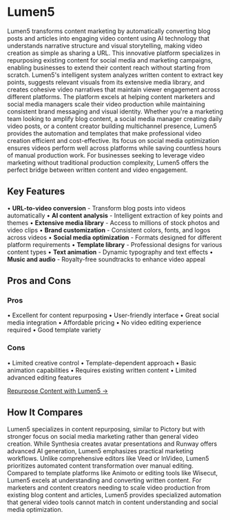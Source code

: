 # Lumen5

Lumen5 transforms content marketing by automatically converting blog posts and articles into engaging video content using AI technology that understands narrative structure and visual storytelling, making video creation as simple as sharing a URL. This innovative platform specializes in repurposing existing content for social media and marketing campaigns, enabling businesses to extend their content reach without starting from scratch. Lumen5's intelligent system analyzes written content to extract key points, suggests relevant visuals from its extensive media library, and creates cohesive video narratives that maintain viewer engagement across different platforms. The platform excels at helping content marketers and social media managers scale their video production while maintaining consistent brand messaging and visual identity. Whether you're a marketing team looking to amplify blog content, a social media manager creating daily video posts, or a content creator building multichannel presence, Lumen5 provides the automation and templates that make professional video creation efficient and cost-effective. Its focus on social media optimization ensures videos perform well across platforms while saving countless hours of manual production work. For businesses seeking to leverage video marketing without traditional production complexity, Lumen5 offers the perfect bridge between written content and video engagement.

## Key Features

• **URL-to-video conversion** - Transform blog posts into videos automatically
• **AI content analysis** - Intelligent extraction of key points and themes
• **Extensive media library** - Access to millions of stock photos and video clips
• **Brand customization** - Consistent colors, fonts, and logos across videos
• **Social media optimization** - Formats designed for different platform requirements
• **Template library** - Professional designs for various content types
• **Text animation** - Dynamic typography and text effects
• **Music and audio** - Royalty-free soundtracks to enhance video appeal

## Pros and Cons

### Pros
• Excellent for content repurposing
• User-friendly interface
• Great social media integration
• Affordable pricing
• No video editing experience required
• Good template variety

### Cons
• Limited creative control
• Template-dependent approach
• Basic animation capabilities
• Requires existing written content
• Limited advanced editing features

[Repurpose Content with Lumen5 →](https://www.lumen5.com)

## How It Compares

Lumen5 specializes in content repurposing, similar to Pictory but with stronger focus on social media marketing rather than general video creation. While Synthesia creates avatar presentations and Runway offers advanced AI generation, Lumen5 emphasizes practical marketing workflows. Unlike comprehensive editors like Veed or InVideo, Lumen5 prioritizes automated content transformation over manual editing. Compared to template platforms like Animoto or editing tools like Wisecut, Lumen5 excels at understanding and converting written content. For marketers and content creators needing to scale video production from existing blog content and articles, Lumen5 provides specialized automation that general video tools cannot match in content understanding and social media optimization.